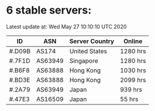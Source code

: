 # 6 stable servers:

Latest update at: Wed May 27 10:10:10 UTC 2020

| ID | ASN | Server Country | Online |
| -- | --- | -------------- | ------ |
| #.D09B | AS174 | United States | 1280 hrs |
| #.7F1D | AS63949 | Singapore | 1280 hrs |
| #.B6F8 | AS63888 | Hong Kong | 1030 hrs |
| #.BD3E | AS63888 | Hong Kong | 2099 hrs |
| #.2A79 | AS63949 | Japan | 939 hrs |
| #.47E3 | AS16509 | Japan | 55 hrs |

